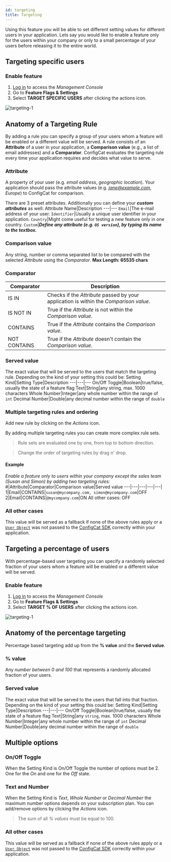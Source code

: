 ```yaml
---
id: targeting
title: Targeting
---
```

Using this feature you will be able to set different setting values for different users in your application. Lets say you would like to enable a feature only for the users within your company  or only to a small percentage of your users before releasing it to the entire world.

## Targeting specific users
### Enable feature
1. <a href="https://app.configcat.com/login" target="_blank">Log in</a> to access the *Management Console*
2. Go to **Feature Flags & Settings**
3. Select **TARGET SPECIFIC USERS** after clicking the actions icon.

![targeting-1](assets/targeting-1.png)

## Anatomy of a Targeting Rule
By adding a rule you can specify a group of your users whom a feature will be enabled or a different value will be served. A rule consists of an **Attribute** of a user in your application, a **Comparison value** (e.g., a list of email addresses) and a **Comparator**. ConfigCat evaluates the targeting rule every time your application requires and decides what value to serve.
### Attribute
A property of your user (e.g. *email address*, *geographic location*). Your application should pass the attribute values (e.g. *jane@example.com*, *Europe*) to ConfigCat for comparison.

There are 3 preset attributes. Additionally you can define your ***custom attributes*** as well:
Attribute Name|Description
---|---
`Email`|The e-mail address of your user.
`Identifier`|Usually a unique user identifier in your application.
`Country`|Might come useful for testing a new feature only in one country.
`Custom`|***Define any attribute (e.g. `OS version`), by typing its name to the textbox.***

### Comparison value
Any string, number or comma separated list to be compared with the selected *Attribute* using the *Comparator*. **Max Length: 65535 chars**

### Comparator
Comparator|Description
---|---
IS IN|Checks if the *Attribute* passed by your application is within the *Comparison value*.
IS NOT IN|True if the *Attribute* is not within the *Comparison value*.
CONTAINS|True if the *Attribute* contains the *Comparison value*.
NOT CONTAINS|True if the *Attribute* doesn't contain the *Comparison value*.

### Served value
The exact value that will be served to the users that match the targeting rule. Depending on the kind of your setting this could be:
Setting Kind|Setting Type|Description
---|---|---
On/Off Toggle|Boolean|true/false, usually the state of a feature flag
Text|String|any string, max. 1000 characters
Whole Number|Integer|any whole number within the range of `int`
Decimal Number|Double|any decimal number within the range of `double`

### Multiple targeting rules and ordering
Add new rule by clicking on the *Actions* icon.

By adding multiple targeting rules you can create more complex rule sets.
>Rule sets are evaluated one by one, from top to bottom direction.

>Change the order of targeting rules by drag n' drop.

#### Example
*Enable a feature only to users within your company except the sales team (Susan and Simon) by adding two targeting rules:*
#|Attribute|Comparator|Comparison value|Served value
---|---|---|---|---|
1|Email|CONTAINS|`susan@mycompany.com, simon@mycompany.com`|OFF
2|Email|CONTAINS|`@mycompany.com`|ON
All other cases: OFF

### All other cases
This value will be served as a fallback if none of the above rules apply or a [`User Object`](user-object) was not passed to the [ConfigCat SDK](sdk-reference/overview.md) correctly within your application.

## Targeting a percentage of users
With percentage-based user targeting you can specify a randomly selected fraction of your users whom a feature will be enabled or a different value will be served.

### Enable feature
1. <a href="https://app.configcat.com/login" target="_blank">Log in</a> to access the *Management Console*
2. Go to **Feature Flags & Settings**
3. Select **TARGET % OF USERS** after clicking the actions icon.

![targeting-1](assets/targeting-1.png)

## Anatomy of the percentage targeting
Percentage based targeting add up from the **% value** and the **Served value**.
### % value
Any *number between 0 and 100* that represents a randomly allocated fraction of your users.
### Served value
The exact value that will be served to the users that fall into that fraction. Depending on the kind of your setting this could be:
Setting Kind|Setting Type|Description
---|---|---
On/Off Toggle|Boolean|true/false, usually the state of a feature flag
Text|String|any `string`, max. 1000 characters
Whole Number|Integer|any whole number within the range of `int`
Decimal Number|Double|any decimal number within the range of `double`

## Multiple options
### On/Off Toggle
When the Setting Kind is On/Off Toggle the number of options must be 2. One for the *On* and one for the *Off* state.
### Text and Number
When the Setting Kind is *Text*, *Whole Number* or *Decimal Number* the maximum number options depends on your subscription plan. You can add/remove options by clicking the *Actions* icon.

> The sum of all *% values* must be equal to 100.

### All other cases
This value will be served as a fallback if none of the above rules apply or a [`User Object`](user-object) was not passed to the [ConfigCat SDK](sdk-reference/overview.md) correctly within your application.
